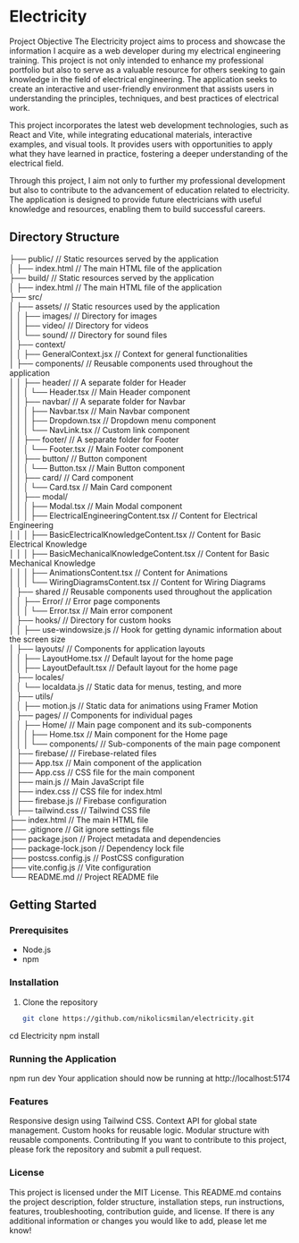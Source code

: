 # Electricity

Project Objective
The Electricity project aims to process and showcase the information I acquire as a web developer during my electrical engineering training. This project is not only intended to enhance my professional portfolio but also to serve as a valuable resource for others seeking to gain knowledge in the field of electrical engineering. The application seeks to create an interactive and user-friendly environment that assists users in understanding the principles, techniques, and best practices of electrical work.

This project incorporates the latest web development technologies, such as React and Vite, while integrating educational materials, interactive examples, and visual tools. It provides users with opportunities to apply what they have learned in practice, fostering a deeper understanding of the electrical field.

Through this project, I aim not only to further my professional development but also to contribute to the advancement of education related to electricity. The application is designed to provide future electricians with useful knowledge and resources, enabling them to build successful careers.

## Directory Structure

├── public/ // Static resources served by the application <br>
│   ├── index.html // The main HTML file of the application <br>
├── build/ // Static resources served by the application <br>
│   ├── index.html // The main HTML file of the application <br>
├── src/ <br>
│   ├── assets/ // Static resources used by the application <br>
│   │   ├── images/ // Directory for images <br>
│   │   ├── video/ // Directory for videos <br>
│   │   └── sound/ // Directory for sound files <br>
│   ├── context/ <br>
│   │   ├── GeneralContext.jsx // Context for general functionalities <br>
│   ├── components/                    // Reusable components used throughout the application <br>
│   │   ├── header/                    // A separate folder for Header <br>
│   │   │   └── Header.tsx              // Main Header component <br>
│   │   ├── navbar/                    // A separate folder for Navbar <br>
│   │   │   ├── Navbar.tsx              // Main Navbar component <br>
│   │   │   ├── Dropdown.tsx            // Dropdown menu component <br>
│   │   │   └── NavLink.tsx             // Custom link component <br>
│   │   ├── footer/                     // A separate folder for Footer <br>
│   │   │   └── Footer.tsx              // Main Footer component <br>
│   │   ├── button/                     // Button component <br>
│   │   │   └── Button.tsx              // Main Button component <br>
│   │   ├── card/                       // Card component <br>
│   │   │   └── Card.tsx                // Main Card component <br>
│   │   ├── modal/                                <br>
│   │   │   ├── Modal.tsx                          // Main Modal component <br>
│   │   │   ├── ElectricalEngineeringContent.tsx   // Content for Electrical Engineering <br>
│   │   │   ├── BasicElectricalKnowledgeContent.tsx  // Content for Basic Electrical Knowledge <br>
│   │   │   ├── BasicMechanicalKnowledgeContent.tsx  // Content for Basic Mechanical Knowledge <br>
│   │   │   ├── AnimationsContent.tsx               // Content for Animations <br>
│   │   │   └── WiringDiagramsContent.tsx           // Content for Wiring Diagrams <br>
│   ├── shared // Reusable components used throughout the application <br>
│   │   ├── Error/ // Error page components <br>
│   │   │   └── Error.tsx // Main error component <br>
│   ├── hooks/ // Directory for custom hooks <br>
│   │   ├── use-windowsize.js // Hook for getting dynamic information about the screen size <br>
│   ├── layouts/ // Components for application layouts <br>
│   │   ├── LayoutHome.tsx // Default layout for the home page <br>
│   │   ├── LayoutDefault.tsx // Default layout for the home page <br>
│   ├── locales/ <br>
│   │   └── localdata.js // Static data for menus, testing, and more <br>
│   ├── utils/ <br>
│   │   ├── motion.js // Static data for animations using Framer Motion <br>
│   ├── pages/ // Components for individual pages <br>
│   │   ├── Home/ // Main page component and its sub-components <br>
│   │   │   ├── Home.tsx // Main component for the Home page <br>
│   │   │   └── components/ // Sub-components of the main page component <br>
│   ├── firebase/ // Firebase-related files <br>
│   ├── App.tsx // Main component of the application <br>
│   ├── App.css // CSS file for the main component <br>
│   ├── main.js // Main JavaScript file <br>
│   ├── index.css // CSS file for index.html <br>
│   ├── firebase.js // Firebase configuration <br>
│   ├── tailwind.css // Tailwind CSS file <br>
├── index.html // The main HTML file <br>
├── .gitignore // Git ignore settings file <br>
├── package.json // Project metadata and dependencies <br>
├── package-lock.json // Dependency lock file <br>
├── postcss.config.js // PostCSS configuration <br>
├── vite.config.js // Vite configuration <br>
└── README.md // Project README file <br>

## Getting Started

### Prerequisites

- Node.js
- npm 

### Installation

1. Clone the repository
   ```bash
   git clone https://github.com/nikolicsmilan/electricity.git

cd Electricity
npm install

### Running the Application
npm run dev
Your application should now be running at http://localhost:5174


### Features
Responsive design using Tailwind CSS.
Context API for global state management.
Custom hooks for reusable logic.
Modular structure with reusable components.
Contributing
If you want to contribute to this project, please fork the repository and submit a pull request.

### License
This project is licensed under the MIT License.
This README.md contains the project description, folder structure, installation steps, run instructions, features, troubleshooting, contribution guide, and license. If there is any additional information or changes you would like to add, please let me know!